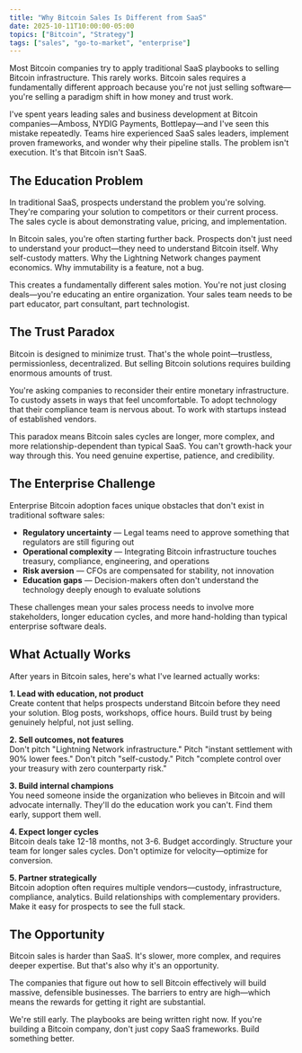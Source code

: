 ```yaml
---
title: "Why Bitcoin Sales Is Different from SaaS"
date: 2025-10-11T10:00:00-05:00
topics: ["Bitcoin", "Strategy"]
tags: ["sales", "go-to-market", "enterprise"]
---
```


Most Bitcoin companies try to apply traditional SaaS playbooks to selling Bitcoin infrastructure. This rarely works. Bitcoin sales requires a fundamentally different approach because you're not just selling software—you're selling a paradigm shift in how money and trust work.

<!--more-->

I've spent years leading sales and business development at Bitcoin companies—Amboss, NYDIG Payments, Bottlepay—and I've seen this mistake repeatedly. Teams hire experienced SaaS sales leaders, implement proven frameworks, and wonder why their pipeline stalls. The problem isn't execution. It's that Bitcoin isn't SaaS.

## The Education Problem

In traditional SaaS, prospects understand the problem you're solving. They're comparing your solution to competitors or their current process. The sales cycle is about demonstrating value, pricing, and implementation.

In Bitcoin sales, you're often starting further back. Prospects don't just need to understand your product—they need to understand Bitcoin itself. Why self-custody matters. Why the Lightning Network changes payment economics. Why immutability is a feature, not a bug.

This creates a fundamentally different sales motion. You're not just closing deals—you're educating an entire organization. Your sales team needs to be part educator, part consultant, part technologist.

## The Trust Paradox

Bitcoin is designed to minimize trust. That's the whole point—trustless, permissionless, decentralized. But selling Bitcoin solutions requires building enormous amounts of trust.

You're asking companies to reconsider their entire monetary infrastructure. To custody assets in ways that feel uncomfortable. To adopt technology that their compliance team is nervous about. To work with startups instead of established vendors.

This paradox means Bitcoin sales cycles are longer, more complex, and more relationship-dependent than typical SaaS. You can't growth-hack your way through this. You need genuine expertise, patience, and credibility.

## The Enterprise Challenge

Enterprise Bitcoin adoption faces unique obstacles that don't exist in traditional software sales:

- **Regulatory uncertainty** — Legal teams need to approve something that regulators are still figuring out
- **Operational complexity** — Integrating Bitcoin infrastructure touches treasury, compliance, engineering, and operations
- **Risk aversion** — CFOs are compensated for stability, not innovation
- **Education gaps** — Decision-makers often don't understand the technology deeply enough to evaluate solutions

These challenges mean your sales process needs to involve more stakeholders, longer education cycles, and more hand-holding than typical enterprise software deals.

## What Actually Works

After years in Bitcoin sales, here's what I've learned actually works:

**1. Lead with education, not product**  
Create content that helps prospects understand Bitcoin before they need your solution. Blog posts, workshops, office hours. Build trust by being genuinely helpful, not just selling.

**2. Sell outcomes, not features**  
Don't pitch "Lightning Network infrastructure." Pitch "instant settlement with 90% lower fees." Don't pitch "self-custody." Pitch "complete control over your treasury with zero counterparty risk."

**3. Build internal champions**  
You need someone inside the organization who believes in Bitcoin and will advocate internally. They'll do the education work you can't. Find them early, support them well.

**4. Expect longer cycles**  
Bitcoin deals take 12-18 months, not 3-6. Budget accordingly. Structure your team for longer sales cycles. Don't optimize for velocity—optimize for conversion.

**5. Partner strategically**  
Bitcoin adoption often requires multiple vendors—custody, infrastructure, compliance, analytics. Build relationships with complementary providers. Make it easy for prospects to see the full stack.

## The Opportunity

Bitcoin sales is harder than SaaS. It's slower, more complex, and requires deeper expertise. But that's also why it's an opportunity.

The companies that figure out how to sell Bitcoin effectively will build massive, defensible businesses. The barriers to entry are high—which means the rewards for getting it right are substantial.

We're still early. The playbooks are being written right now. If you're building a Bitcoin company, don't just copy SaaS frameworks. Build something better.
